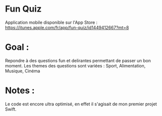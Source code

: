 # Fun Quiz
Application mobile disponible sur l'App Store :
https://itunes.apple.com/fr/app/fun-quiz/id1449412667?mt=8

# Goal :
Repondre à des questions fun et delirantes permettant de passer un bon moment.
Les themes des questions sont variées : Sport, Alimentation, Musique, Cinéma

# Notes :
Le code est encore ultra optimisé, en effet il s'agisait de mon premier projet Swift.

